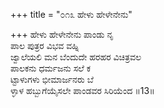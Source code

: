 +++
title = "೦೧೩ ಹೇಳು ಹೇಳೇನೇನು"

+++
ಹೇಳು ಹೇಳೇನೇನು ಪಾಂಡು ನೃ  
ಪಾಲ ಪುತ್ರರ ವಿಭವ ವಹ್ನಿ  
ಜ್ವಾಲೆಯಲಿ ಮನ ಬೆಂದುದೇ ಹರಹರ ವಿಚಿತ್ರವಲ  
ಪಾಲಕನು ಧರ್ಮಜನು ಸಲೆ ಕ  
ಟ್ಟಾಳುಗಳು ಭೀಮಾರ್ಜನರು ಬೆ  
ಳ್ಳಾಳ ಹಬ್ಬುಗೆಯೈಸಲೇ ಪಾಂಡವರ ಸಿರಿಯೆಂದ      ॥13॥